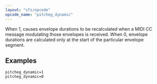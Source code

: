 ```yaml
---
layout: "sfz/opcode"
opcode_name: "pitcheg_dynamic"
---
```

When 1, causes envelope durations to be recalculated when a MIDI CC message modulating those envelopes is received. When 0, envelope durations are calculated only at the start of the particular envelope segment.

## Examples

```
pitcheg_dynamic=1
pitcheg_dynamic=0
```
